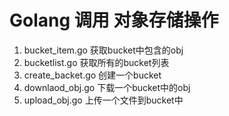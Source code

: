 # Golang 调用 对象存储操作
1. bucket_item.go  获取bucket中包含的obj
2. bucketlist.go   获取所有的bucket列表
3. create_backet.go  创建一个bucket
4. downlaod_obj.go   下载一个bucket中的obj
5. upload_obj.go   上传一个文件到bucket中 
